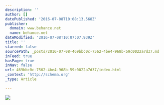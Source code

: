 ```yaml
---
description: ''
author: []
datePublished: '2016-07-08T10:08:13.568Z'
publisher:
  domain: www.behance.net
  name: behance.net
dateModified: '2016-07-08T10:07:07.939Z'
title: ''
starred: false
sourcePath: _posts/2016-07-08-469bbc0c-7562-4be4-968b-59c0022a7d37.md
inFeed: true
hasPage: true
inNav: false
url: 469bbc0c-7562-4be4-968b-59c0022a7d37/index.html
_context: 'http://schema.org'
_type: Article

---
```

![](https://mir-s3-cdn-cf.behance.net/project_modules/max_1200/03ee8240437073.577f23bd97f74.jpg)